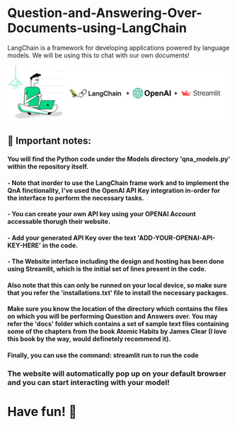 # Question-and-Answering-Over-Documents-using-LangChain
LangChain is a framework for developing applications powered by language models. We will be using this to chat with our own documents!

![banner](https://github.com/MuzzammilShah/Question-and-Answering-Over-Documents-using-LangChain/blob/c59d4d1946649b8642f23fe040454491404aed12/Model/banner%20(2).png)

## 🌟 Important notes:

#### You will find the Python code under the Models directory 'qna_models.py' within the repository itself. 

#### - Note that inorder to use the LangChain frame work and to implement the QnA finctionality, I've used the OpenAI API Key integration in-order for the interface to perform the necessary tasks.
#### - You can create your own API key using your OPENAI Account accessable thorugh their website.
#### - Add your generated API Key over the text 'ADD-YOUR-OPENAI-API-KEY-HERE' in the code.

#### - The Website interface including the design and hosting has been done using Streamlit, which is the initial set of lines present in the code.

#### Also note that this can only be runned on your local device, so make sure that you refer the 'installations.txt' file to install the necessary packages.
#### Make sure you know the location of the directory which contains the files on which you will be performing Question and Answers over. You may refer the 'docs' folder which contains a set of sample text files containing some of the chapters from the book Atomic Habits by James Clear (I love this book by the way, would definetely recommend it). 

#### Finally, you can use the command: streamlit run <file name> to run the code

### The website will automatically pop up on your default browser and you can start interacting with your model!

# Have fun! 👋
